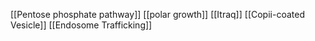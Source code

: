 [[Pentose phosphate pathway]]
[[polar growth]]
[[Itraq]]
[[Copii-coated Vesicle]]
[[Endosome Trafficking]]
